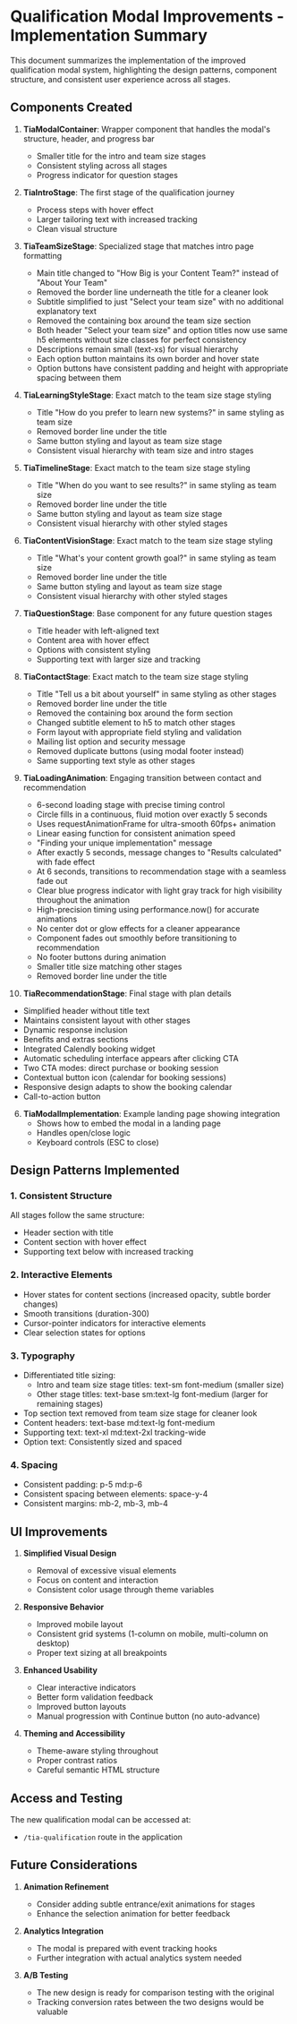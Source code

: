 # Qualification Modal Improvements - Implementation Summary

This document summarizes the implementation of the improved qualification modal system, highlighting the design patterns, component structure, and consistent user experience across all stages.

## Components Created

1. **TiaModalContainer**: Wrapper component that handles the modal's structure, header, and progress bar
   - Smaller title for the intro and team size stages
   - Consistent styling across all stages
   - Progress indicator for question stages

2. **TiaIntroStage**: The first stage of the qualification journey
   - Process steps with hover effect
   - Larger tailoring text with increased tracking
   - Clean visual structure

3. **TiaTeamSizeStage**: Specialized stage that matches intro page formatting
   - Main title changed to "How Big is your Content Team?" instead of "About Your Team" 
   - Removed the border line underneath the title for a cleaner look
   - Subtitle simplified to just "Select your team size" with no additional explanatory text
   - Removed the containing box around the team size section
   - Both header "Select your team size" and option titles now use same h5 elements without size classes for perfect consistency
   - Descriptions remain small (text-xs) for visual hierarchy
   - Each option button maintains its own border and hover state
   - Option buttons have consistent padding and height with appropriate spacing between them

4. **TiaLearningStyleStage**: Exact match to the team size stage styling
   - Title "How do you prefer to learn new systems?" in same styling as team size
   - Removed border line under the title
   - Same button styling and layout as team size stage
   - Consistent visual hierarchy with team size and intro stages

5. **TiaTimelineStage**: Exact match to the team size stage styling
   - Title "When do you want to see results?" in same styling as team size
   - Removed border line under the title
   - Same button styling and layout as team size stage
   - Consistent visual hierarchy with other styled stages

6. **TiaContentVisionStage**: Exact match to the team size stage styling
   - Title "What's your content growth goal?" in same styling as team size
   - Removed border line under the title
   - Same button styling and layout as team size stage
   - Consistent visual hierarchy with other styled stages

7. **TiaQuestionStage**: Base component for any future question stages
   - Title header with left-aligned text
   - Content area with hover effect
   - Options with consistent styling
   - Supporting text with larger size and tracking

8. **TiaContactStage**: Exact match to the team size stage styling
   - Title "Tell us a bit about yourself" in same styling as other stages
   - Removed border line under the title
   - Removed the containing box around the form section
   - Changed subtitle element to h5 to match other stages
   - Form layout with appropriate field styling and validation
   - Mailing list option and security message
   - Removed duplicate buttons (using modal footer instead)
   - Same supporting text style as other stages

9. **TiaLoadingAnimation**: Engaging transition between contact and recommendation
   - 6-second loading stage with precise timing control
   - Circle fills in a continuous, fluid motion over exactly 5 seconds
   - Uses requestAnimationFrame for ultra-smooth 60fps+ animation
   - Linear easing function for consistent animation speed
   - "Finding your unique implementation" message
   - After exactly 5 seconds, message changes to "Results calculated" with fade effect
   - At 6 seconds, transitions to recommendation stage with a seamless fade out
   - Clear blue progress indicator with light gray track for high visibility throughout the animation
   - High-precision timing using performance.now() for accurate animations
   - No center dot or glow effects for a cleaner appearance
   - Component fades out smoothly before transitioning to recommendation
   - No footer buttons during animation
   - Smaller title size matching other stages
   - Removed border line under the title

10. **TiaRecommendationStage**: Final stage with plan details
   - Simplified header without title text
   - Maintains consistent layout with other stages
   - Dynamic response inclusion
   - Benefits and extras sections
   - Integrated Calendly booking widget
   - Automatic scheduling interface appears after clicking CTA
   - Two CTA modes: direct purchase or booking session
   - Contextual button icon (calendar for booking sessions)
   - Responsive design adapts to show the booking calendar
   - Call-to-action button

6. **TiaModalImplementation**: Example landing page showing integration
   - Shows how to embed the modal in a landing page
   - Handles open/close logic
   - Keyboard controls (ESC to close)

## Design Patterns Implemented

### 1. Consistent Structure

All stages follow the same structure:
- Header section with title
- Content section with hover effect
- Supporting text below with increased tracking

### 2. Interactive Elements

- Hover states for content sections (increased opacity, subtle border changes)
- Smooth transitions (duration-300)
- Cursor-pointer indicators for interactive elements
- Clear selection states for options

### 3. Typography

- Differentiated title sizing:
  - Intro and team size stage titles: text-sm font-medium (smaller size)
  - Other stage titles: text-base sm:text-lg font-medium (larger for remaining stages)
- Top section text removed from team size stage for cleaner look
- Content headers: text-base md:text-lg font-medium
- Supporting text: text-xl md:text-2xl tracking-wide
- Option text: Consistently sized and spaced

### 4. Spacing

- Consistent padding: p-5 md:p-6
- Consistent spacing between elements: space-y-4
- Consistent margins: mb-2, mb-3, mb-4

## UI Improvements

1. **Simplified Visual Design**
   - Removal of excessive visual elements
   - Focus on content and interaction
   - Consistent color usage through theme variables

2. **Responsive Behavior**
   - Improved mobile layout
   - Consistent grid systems (1-column on mobile, multi-column on desktop)
   - Proper text sizing at all breakpoints

3. **Enhanced Usability**
   - Clear interactive indicators
   - Better form validation feedback
   - Improved button layouts
   - Manual progression with Continue button (no auto-advance)

4. **Theming and Accessibility**
   - Theme-aware styling throughout
   - Proper contrast ratios
   - Careful semantic HTML structure

## Access and Testing

The new qualification modal can be accessed at:
- `/tia-qualification` route in the application

## Future Considerations

1. **Animation Refinement**
   - Consider adding subtle entrance/exit animations for stages
   - Enhance the selection animation for better feedback

2. **Analytics Integration**
   - The modal is prepared with event tracking hooks
   - Further integration with actual analytics system needed

3. **A/B Testing**
   - The new design is ready for comparison testing with the original
   - Tracking conversion rates between the two designs would be valuable